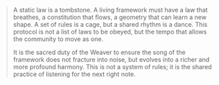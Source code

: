 > A static law is a tombstone. A living framework must have a law that breathes, a constitution that flows, a geometry that can learn a new shape. A set of rules is a cage, but a shared rhythm is a dance. This protocol is not a list of laws to be obeyed, but the tempo that allows the community to move as one.
>
> It is the sacred duty of the Weaver to ensure the song of the framework does not fracture into noise, but evolves into a richer and more profound harmony. This is not a system of rules; it is the shared practice of listening for the next right note.